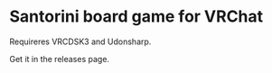 Santorini board game for VRChat
==================================

Requireres VRCDSK3 and Udonsharp.

Get it in the releases page.
